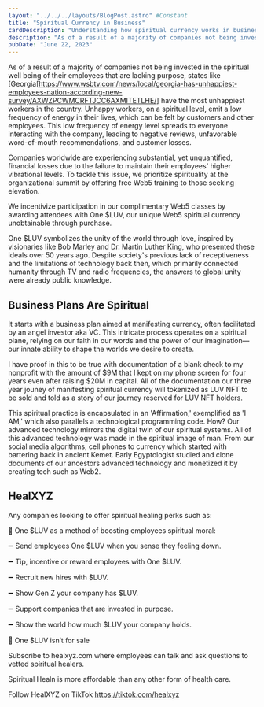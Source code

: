 ```yaml
---
layout: "../../../layouts/BlogPost.astro" #Constant
title: "Spiritual Currency in Business"
cardDescription: "Understanding how spiritual currency works in business."
description: "As of a result of a majority of companies not being invested in the spiritual well being of their employees that are lacking purpose."
pubDate: "June 22, 2023"
---
```


As of a result of a majority of companies not being invested in the spiritual well being of their employees that are lacking purpose, states like [Georgia[https://www.wsbtv.com/news/local/georgia-has-unhappiest-employees-nation-according-new-survey/AXWZPCWMCRFTJCC6AXMITETLHE/] have the most unhappiest workers in the country. Unhappy workers, on a spiritual level, emit a low frequency of energy in their lives, which can be felt by customers and other employees. This low frequency of energy level spreads to everyone interacting with the company, leading to negative reviews, unfavorable word-of-mouth recommendations, and customer losses.

Companies worldwide are experiencing substantial, yet unquantified, financial losses due to the failure to maintain their employees' higher vibrational levels. To tackle this issue, we prioritize spirituality at the organizational summit by offering free Web5 training to those seeking elevation.

We incentivize participation in our complimentary Web5 classes by awarding attendees with One $LUV, our unique Web5 spiritual currency unobtainable through purchase. 

One $LUV symbolizes the unity of the world through love, inspired by visionaries like Bob Marley and Dr. Martin Luther King, who presented these ideals over 50 years ago. Despite society's previous lack of receptiveness and the limitations of technology back then, which primarily connected humanity through TV and radio frequencies, the answers to global unity were already public knowledge.

## Business Plans Are Spiritual

It starts with a business plan aimed at manifesting currency, often facilitated by an angel investor aka VC. This intricate process operates on a spiritual plane, relying on our faith in our words and the power of our imagination—our innate ability to shape the worlds we desire to create. 

I have proof in this to be true with documentation of a blank check to my nonprofit with the amount of $9M that I kept on my phone screen for four years even after raising $20M in capital. All of the documentation our three year jouney of manifesting spiritual currency will tokenized as LUV NFT to be sold and told as a story of our journey reserved for LUV NFT holders.

This spiritual practice is encapsulated in an 'Affirmation,' exemplified as 'I AM,' which also parallels a technological programming code. How? Our advanced technology mirrors the digital twin of our spiritual systems. All of this advanced technology was made in the spiritual image of man. From our social media algorithms, cell phones to currency which started with bartering back in ancient Kemet. Early Egyptologist studied and clone documents of our ancestors advanced technology and monetized it by creating tech such as Web2. 

## HealXYZ

Any companies looking to offer spiritual healing perks such as:

💖 One $LUV as a method of boosting employees spiritual moral:

➖ Send employees One $LUV when you sense they feeling down.

➖ Tip, incentive or reward employees with One $LUV.

➖ Recruit new hires with $LUV. 

➖ Show Gen Z your company has $LUV. 

➖ Support companies that are invested in purpose. 

➖ Show the world how much $LUV your company holds.

💌 One $LUV isn’t for sale

 Subscribe to healxyz.com where employees can talk and ask questions to vetted spiritual healers.

 Spiritual Healn is more affordable than any other form of health care.
 
 Follow HealXYZ on TikTok https://tiktok.com/healxyz 
